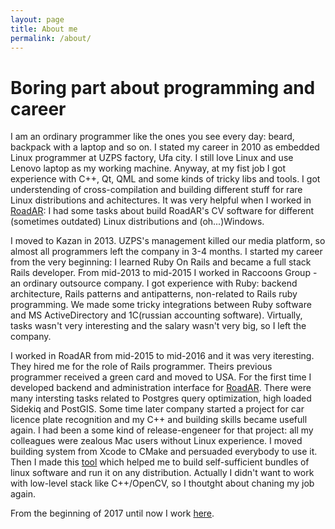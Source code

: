 ```yaml
---
layout: page
title: About me
permalink: /about/
---
```


# Boring part about programming and career

I am an ordinary programmer like the ones you see every day: beard, backpack with a laptop and so on. I stated my career in 2010 as
embedded Linux programmer at UZPS factory, Ufa city. I still love Linux and use Lenovo laptop as my working machine.
Anyway, at my fist job I got experience with C++, Qt, QML and some kinds of tricky libs and tools. I got understending
of cross-compilation and building different stuff for rare Linux distributions and achitectures. It was very helpful
when I worked in [RoadAR](http://www.roadar.ru/): I had some tasks about build RoadAR's CV software for different
(sometimes outdated) Linux distributions and (oh...)Windows.

I moved to Kazan in 2013. UZPS's management killed our media platform, so almost all programmers left the company in 3-4 months.
I started my career from the very beginning: I learned Ruby On Rails and became a full stack Rails developer. From mid-2013
to mid-2015 I worked in Raccoons Group - an ordinary outsource company. I got experience with Ruby: backend architecture, Rails
patterns and antipatterns, non-related to Rails ruby programming. We made some tricky integrations between Ruby software
and MS ActiveDirectory and 1C(russian accounting software). Virtually, tasks wasn't very interesting and the salary wasn't
very big, so I left the company.

I worked in RoadAR from mid-2015 to mid-2016 and it was very iteresting. They hired me for the role of Rails programmer.
Theirs previous programmer received a green card and moved to USA. For the first time I developed backend and
administration interface for [RoadAR](https://play.google.com/store/apps/details?id=ru.roadar.android). There were
many intersting tasks related to Postgres query optimization, high loaded Sidekiq and PostGIS. Some time later
company started a project for car licence plate recognition and my C++ and building skills became usefull again. I had been
a some kind of release-engeneer for that project: all my сolleagues were zealous Mac users without Linux experience. I moved
building system from Xcode to CMake and persuaded everybody to use it. Then I made this [tool](https://github.com/zhulik/bubing)
which helped me to build self-sufficient bundles of linux software and run it on any distribution. Actually I didn't want
to work with low-level stack like C++/OpenCV, so I thoutght about chaning my job again.

From the beginning of 2017 until now I work [here](mechanizm.io).
